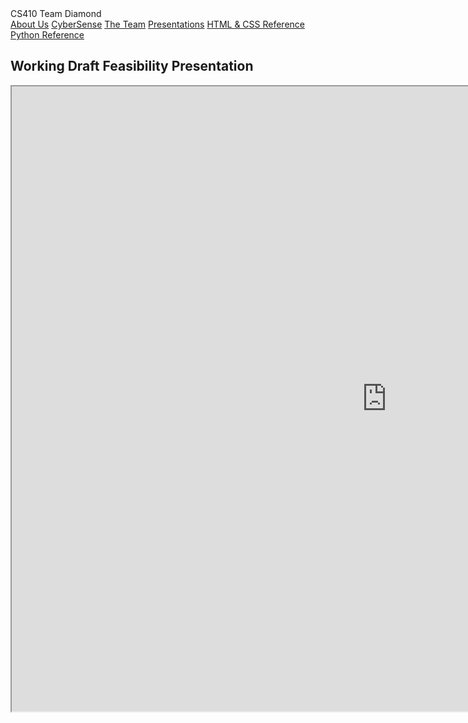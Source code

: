 <link rel="stylesheet" type="text/css" href="style.css">

<div class="banner">
    <div class="diamond"></div>
    <div>CS410 Team Diamond</div>
    <div class="diamond"></div>
</div>

<div class="navbar">
    <a href="README.md#about-us">About Us</a>
    <a href="README.md#cybersense">CyberSense</a>
    <a href="team_bios.md">The Team</a>
    <a href="presentations.md">Presentations</a>
    <a href="README.md#html-css-reference">HTML & CSS Reference</a>
    <a href="README.md#python-reference">Python Reference</a>
</div>

## Working Draft Feasibility Presentation

<iframe src="https://docs.google.com/presentation/d/1qRXgA3l5oJzc8KfsVmmoknEkEK3Q4GqsrCglcP_bCY0/edit#slide=id.g2e51963c54e_2_0" width="1200" height="1000"></iframe>

